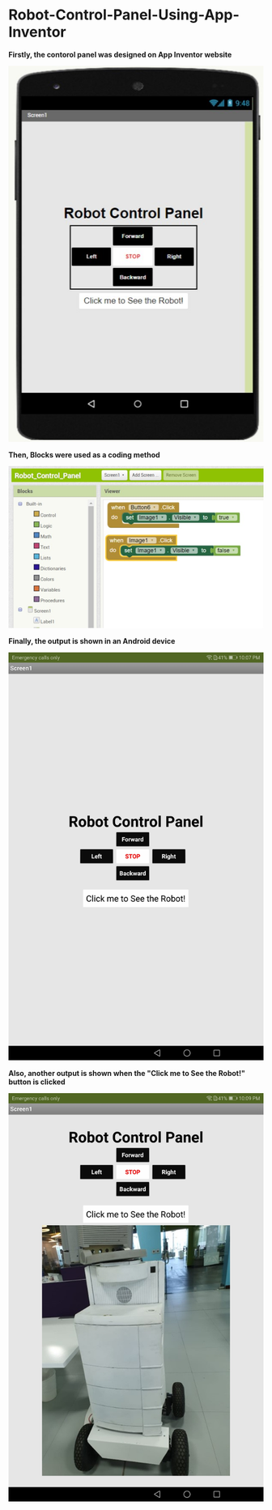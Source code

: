 # Robot-Control-Panel-Using-App-Inventor

**Firstly, the contorol panel was designed on App Inventor website**

  ![](Website%20Design%20Screenshot.jpg)




**Then, Blocks were used as a coding method**

  ![](Website%20Blocks%20Screenshot.jpg)
 
 
 
 
**Finally, the output is shown in an Android device**
 
   ![](Android%20Device%20Screenshot%201.jpg)
 
 
 
 
**Also, another output is shown when the "Click me to See the Robot!" button is clicked**

  ![](Android%20Device%20Screenshot%202.jpg)
